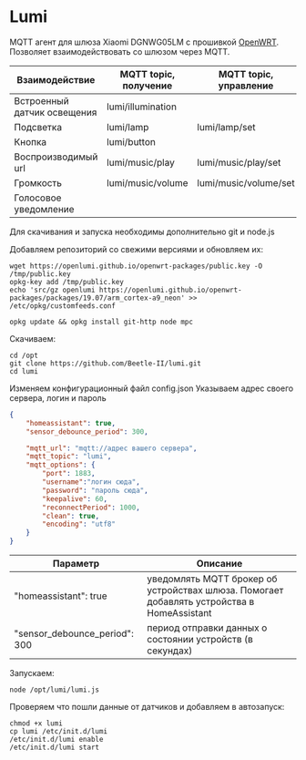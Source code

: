 # Lumi
MQTT агент для шлюза Xiaomi DGNWG05LM с прошивкой [OpenWRT](https://github.com/openlumi/xiaomi-gateway-openwrt).  
Позволяет взаимодействовать со шлюзом через MQTT.

Взаимодействие | MQTT topic, получение | MQTT topic, управление
--- | --- | ---
Встроенный датчик освещения | lumi/illumination
Подсветка | lumi/lamp | lumi/lamp/set
Кнопка | lumi/button
Воспроизводимый url | lumi/music/play | lumi/music/play/set
Громкость | lumi/music/volume | lumi/music/volume/set
Голосовое уведомление |  | 

Для скачивания и запуска необходимы дополнительно git и node.js

Добавляем репозиторий со свежими версиями и обновляем их:
```
wget https://openlumi.github.io/openwrt-packages/public.key -O /tmp/public.key
opkg-key add /tmp/public.key
echo 'src/gz openlumi https://openlumi.github.io/openwrt-packages/packages/19.07/arm_cortex-a9_neon' >> /etc/opkg/customfeeds.conf

opkg update && opkg install git-http node mpc
```
Скачиваем:
```
сd /opt
git clone https://github.com/Beetle-II/lumi.git
cd lumi
```
Изменяем конфигурационный файл config.json
Указываем адрес своего сервера, логин и пароль
```json
{
	"homeassistant": true,
	"sensor_debounce_period": 300,

	"mqtt_url": "mqtt://адрес вашего сервера",
	"mqtt_topic": "lumi",
	"mqtt_options": {
		"port": 1883,
		"username":"логин сюда",
		"password": "пароль сюда",
		"keepalive": 60,
		"reconnectPeriod": 1000,
		"clean": true,
		"encoding": "utf8"
	}
}
```
Параметр|Описание
------------ | -------------
"homeassistant": true|уведомлять MQTT брокер об устройствах шлюза. Помогает добавлять устройства в HomeAssistant
"sensor_debounce_period": 300|период отправки данных о состоянии устройств (в секундах)

Запускаем:
```
node /opt/lumi/lumi.js
```

Проверяем что пошли данные от датчиков и добавляем в автозапуск:
```
chmod +x lumi
cp lumi /etc/init.d/lumi
/etc/init.d/lumi enable
/etc/init.d/lumi start
```